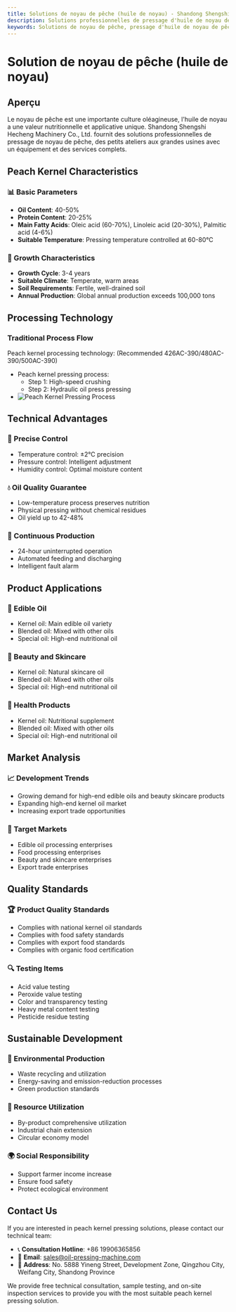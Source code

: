 ```yaml
---
title: Solutions de noyau de pêche (huile de noyau) - Shandong Shengshi Hecheng Machinery Co., Ltd.
description: Solutions professionnelles de pressage d'huile de noyau de pêche, fournissant des équipements et services techniques de transformation d'huile de noyau, teneur en huile 40-50%, utilisant un processus de pressage approprié pour mettre en valeur la valeur nutritionnelle, répondant aux besoins différents des petits ateliers aux grandes usines.
keywords: Solutions de noyau de pêche, pressage d'huile de noyau de pêche, équipement de transformation de noyau de pêche, ligne de production d'huile de noyau de pêche, presse à huile de noyau de pêche, extraction d'huile de noyau de pêche, transformation de graines oléagineuses de noyau de pêche, équipement de pressage d'huile de noyau de pêche, équipement de production d'huile de noyau de pêche, usine de transformation d'huile de noyau de pêche
---
```


# Solution de noyau de pêche (huile de noyau)

## Aperçu

Le noyau de pêche est une importante culture oléagineuse, l'huile de noyau a une valeur nutritionnelle et applicative unique. Shandong Shengshi Hecheng Machinery Co., Ltd. fournit des solutions professionnelles de pressage de noyau de pêche, des petits ateliers aux grandes usines avec un équipement et des services complets.

## Peach Kernel Characteristics

### 📊 Basic Parameters
- **Oil Content**: 40-50%
- **Protein Content**: 20-25%
- **Main Fatty Acids**: Oleic acid (60-70%), Linoleic acid (20-30%), Palmitic acid (4-6%)
- **Suitable Temperature**: Pressing temperature controlled at 60-80℃

### 🌱 Growth Characteristics
- **Growth Cycle**: 3-4 years
- **Suitable Climate**: Temperate, warm areas
- **Soil Requirements**: Fertile, well-drained soil
- **Annual Production**: Global annual production exceeds 100,000 tons

## Processing Technology

### Traditional Process Flow
Peach kernel processing technology: (Recommended 426AC-390/480AC-390/500AC-390)
 + Peach kernel pressing process:
    + Step 1: High-speed crushing
    + Step 2: Hydraulic oil press pressing
  + ![Peach Kernel Pressing Process](/images/桃仁冷榨工艺概览_An%20Overview%20of%20the%20cold-pressing%20Process%20of%20Peach%20Kernels.png)

## Technical Advantages

### 🎯 Precise Control
- Temperature control: ±2℃ precision
- Pressure control: Intelligent adjustment
- Humidity control: Optimal moisture content

### 💧 Oil Quality Guarantee
- Low-temperature process preserves nutrition
- Physical pressing without chemical residues
- Oil yield up to 42-48%

### 🔄 Continuous Production
- 24-hour uninterrupted operation
- Automated feeding and discharging
- Intelligent fault alarm

## Product Applications

### 🍳 Edible Oil
- Kernel oil: Main edible oil variety
- Blended oil: Mixed with other oils
- Special oil: High-end nutritional oil

### 💄 Beauty and Skincare
- Kernel oil: Natural skincare oil
- Blended oil: Mixed with other oils
- Special oil: High-end nutritional oil

### 💊 Health Products
- Kernel oil: Nutritional supplement
- Blended oil: Mixed with other oils
- Special oil: High-end nutritional oil

## Market Analysis

### 📈 Development Trends
- Growing demand for high-end edible oils and beauty skincare products
- Expanding high-end kernel oil market
- Increasing export trade opportunities

### 🎯 Target Markets
- Edible oil processing enterprises
- Food processing enterprises
- Beauty and skincare enterprises
- Export trade enterprises

## Quality Standards

### 🏆 Product Quality Standards
- Complies with national kernel oil standards
- Complies with food safety standards
- Complies with export food standards
- Complies with organic food certification

### 🔍 Testing Items
- Acid value testing
- Peroxide value testing
- Color and transparency testing
- Heavy metal content testing
- Pesticide residue testing

## Sustainable Development

### 🌱 Environmental Production
- Waste recycling and utilization
- Energy-saving and emission-reduction processes
- Green production standards

### 🔄 Resource Utilization
- By-product comprehensive utilization
- Industrial chain extension
- Circular economy model

### 🌍 Social Responsibility
- Support farmer income increase
- Ensure food safety
- Protect ecological environment

## Contact Us

If you are interested in peach kernel pressing solutions, please contact our technical team:

- 📞 **Consultation Hotline**: +86 19906365856
- 📧 **Email**: sales@oil-pressing-machine.com
- 📍 **Address**: No. 5888 Yineng Street, Development Zone, Qingzhou City, Weifang City, Shandong Province

We provide free technical consultation, sample testing, and on-site inspection services to provide you with the most suitable peach kernel pressing solution.